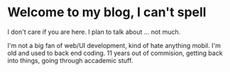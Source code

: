 # Welcome to my blog, I can't spell

I don't care if you are here. I plan to talk about ...  not much.

I'm not a big fan of web/UI development, kind of hate anything mobil.  I'm old and used to back end coding.
11 years out of commision, getting back into things, going through accademic stuff.
